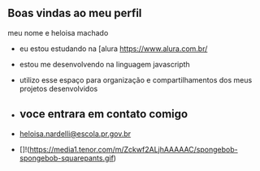 ## Boas vindas ao meu perfil

meu nome e heloisa machado

- eu estou estudando na [alura https://www.alura.com.br/
- estou me desenvolvendo na linguagem javascripth
- utilizo esse espaço para organização e compartilhamentos dos meus projetos desenvolvidos

- ## voce entrara em contato comigo
- heloisa.nardelli@escola.pr.gov.br

- 
  []!(https://media1.tenor.com/m/Zckwf2ALjhAAAAAC/spongebob-spongebob-squarepants.gif)
